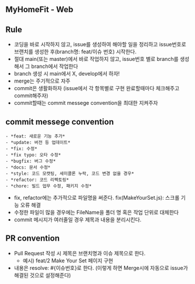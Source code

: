 ## MyHomeFit - Web

## Rule
- 코딩을 바로 시작하지 않고, issue를 생성하여 해야할 일을 정리하고 issue번호로 브랜치를 생성한 후(branch명: feat/이슈 번호) 시작한다.
- 절대 main(또는 master)에서 바로 작업하지 않고, issue번호 별로 branch를 생성해서 그 branch에서 작업한다 
- branch 생성 시 main에서 X, develop에서 하자!
- merge는 주기적으로 자주 
- commit은 생활화하자 (issue에서 각 항목별로 구현 완료할때마다 체크해주고 commit해주자)
- commit할때는 commit messege convention을 최대한 지켜주자


## commit messege convention
```
- *feat: 새로운 기능 추가*
- *update: 버전 등 업데이트*
- *fix: 수정*
- *fix typo: 오타 수정*
- *bugfix: 버그 수정*
- *docs: 문서 수정*
- *style: 코드 모캣팅, 세미콜론 누락, 코드 변경 없을 경우*
- *refactor: 코드 리펙토링*
- *chore: 빌드 업무 수정, 패키지 수정*
```
- fix, refactor에는 추가적으로 파일명을 써준다. fix(MakeYourSet.js): 스크롤 기능 오류 해결
- 수정한 파일이 많을 경우에는 FileName을 폴더 명 혹은 작업 단위로 대체한다
- commit 메시지가 여러줄일 경우 제목과 내용을 분리시킨다.


## PR convention
- Pull Request 작성 시 제목은 브랜치명과 이슈 제목으로 한다.
    - 예시) feat/2 Make Your Set 페이지 구현
- 내용은 resolve: #{이슈번호}로 한다. (이렇게 하면 Merge시에 자동으로 issue가 해결된 것으로 설정해준다) 
